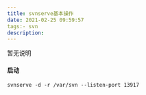 ```yaml
---
title: svnserve基本操作
date: 2021-02-25 09:59:57
tags:- svn
description:
---
```


暂无说明

<!-- more -->

####  启动

````
svnserve -d -r /var/svn --listen-port 13917
````



